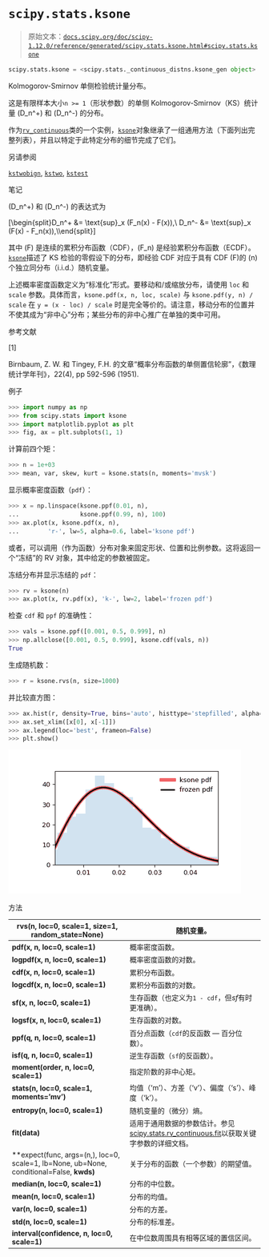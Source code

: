 # `scipy.stats.ksone`

> 原始文本：[`docs.scipy.org/doc/scipy-1.12.0/reference/generated/scipy.stats.ksone.html#scipy.stats.ksone`](https://docs.scipy.org/doc/scipy-1.12.0/reference/generated/scipy.stats.ksone.html#scipy.stats.ksone)

```py
scipy.stats.ksone = <scipy.stats._continuous_distns.ksone_gen object>
```

Kolmogorov-Smirnov 单侧检验统计量分布。

这是有限样本大小`n >= 1`（形状参数）的单侧 Kolmogorov-Smirnov（KS）统计量 \(D_n^+\) 和 \(D_n^-\) 的分布。

作为[`rv_continuous`](https://docs.scipy.org/doc/scipy-1.12.0/reference/generated/scipy.stats.rv_continuous.html#scipy.stats.rv_continuous "scipy.stats.rv_continuous")类的一个实例，[`ksone`](https://docs.scipy.org/doc/scipy-1.12.0/reference/generated/scipy.stats.ksone.html#scipy.stats.ksone "scipy.stats.ksone")对象继承了一组通用方法（下面列出完整列表），并且以特定于此特定分布的细节完成了它们。

另请参阅

[`kstwobign`](https://docs.scipy.org/doc/scipy-1.12.0/reference/generated/scipy.stats.kstwobign.html#scipy.stats.kstwobign "scipy.stats.kstwobign"), [`kstwo`](https://docs.scipy.org/doc/scipy-1.12.0/reference/generated/scipy.stats.kstwo.html#scipy.stats.kstwo "scipy.stats.kstwo"), [`kstest`](https://docs.scipy.org/doc/scipy-1.12.0/reference/generated/scipy.stats.kstest.html#scipy.stats.kstest "scipy.stats.kstest")

笔记

\(D_n^+\) 和 \(D_n^-\) 的表达式为

\[\begin{split}D_n^+ &= \text{sup}_x (F_n(x) - F(x)),\\ D_n^- &= \text{sup}_x (F(x) - F_n(x)),\\\end{split}\]

其中 \(F\) 是连续的累积分布函数（CDF），\(F_n\) 是经验累积分布函数（ECDF）。[`ksone`](https://docs.scipy.org/doc/scipy-1.12.0/reference/generated/scipy.stats.ksone.html#scipy.stats.ksone "scipy.stats.ksone")描述了 KS 检验的零假设下的分布，即经验 CDF 对应于具有 CDF \(F\)的 \(n\) 个独立同分布（i.i.d.）随机变量。

上述概率密度函数定义为“标准化”形式。要移动和/或缩放分布，请使用 `loc` 和 `scale` 参数。具体而言，`ksone.pdf(x, n, loc, scale)` 与 `ksone.pdf(y, n) / scale` 在 `y = (x - loc) / scale` 时是完全等价的。请注意，移动分布的位置并不使其成为“非中心”分布；某些分布的非中心推广在单独的类中可用。

参考文献

[1]

Birnbaum, Z. W. 和 Tingey, F.H. 的文章“概率分布函数的单侧置信轮廓”，《数理统计学年刊》，22(4), pp 592-596 (1951).

例子

```py
>>> import numpy as np
>>> from scipy.stats import ksone
>>> import matplotlib.pyplot as plt
>>> fig, ax = plt.subplots(1, 1) 
```

计算前四个矩：

```py
>>> n = 1e+03
>>> mean, var, skew, kurt = ksone.stats(n, moments='mvsk') 
```

显示概率密度函数（`pdf`）：

```py
>>> x = np.linspace(ksone.ppf(0.01, n),
...                 ksone.ppf(0.99, n), 100)
>>> ax.plot(x, ksone.pdf(x, n),
...        'r-', lw=5, alpha=0.6, label='ksone pdf') 
```

或者，可以调用（作为函数）分布对象来固定形状、位置和比例参数。这将返回一个“冻结”的 RV 对象，其中给定的参数被固定。

冻结分布并显示冻结的 `pdf`：

```py
>>> rv = ksone(n)
>>> ax.plot(x, rv.pdf(x), 'k-', lw=2, label='frozen pdf') 
```

检查 `cdf` 和 `ppf` 的准确性：

```py
>>> vals = ksone.ppf([0.001, 0.5, 0.999], n)
>>> np.allclose([0.001, 0.5, 0.999], ksone.cdf(vals, n))
True 
```

生成随机数：

```py
>>> r = ksone.rvs(n, size=1000) 
```

并比较直方图：

```py
>>> ax.hist(r, density=True, bins='auto', histtype='stepfilled', alpha=0.2)
>>> ax.set_xlim([x[0], x[-1]])
>>> ax.legend(loc='best', frameon=False)
>>> plt.show() 
```

![../../_images/scipy-stats-ksone-1.png](img/e1827d9d097eb99acaf470e7817e7002.png)

方法

| **rvs(n, loc=0, scale=1, size=1, random_state=None)** | 随机变量。 |
| --- | --- |
| **pdf(x, n, loc=0, scale=1)** | 概率密度函数。 |
| **logpdf(x, n, loc=0, scale=1)** | 概率密度函数的对数。 |
| **cdf(x, n, loc=0, scale=1)** | 累积分布函数。 |
| **logcdf(x, n, loc=0, scale=1)** | 累积分布函数的对数。 |
| **sf(x, n, loc=0, scale=1)** | 生存函数（也定义为`1 - cdf`，但*sf*有时更准确）。 |
| **logsf(x, n, loc=0, scale=1)** | 生存函数的对数。 |
| **ppf(q, n, loc=0, scale=1)** | 百分点函数（`cdf`的反函数 — 百分位数）。 |
| **isf(q, n, loc=0, scale=1)** | 逆生存函数（`sf`的反函数）。 |
| **moment(order, n, loc=0, scale=1)** | 指定阶数的非中心矩。 |
| **stats(n, loc=0, scale=1, moments=’mv’)** | 均值（‘m’）、方差（‘v’）、偏度（‘s’）、峰度（‘k’）。 |
| **entropy(n, loc=0, scale=1)** | 随机变量的（微分）熵。 |
| **fit(data)** | 适用于通用数据的参数估计。参见[scipy.stats.rv_continuous.fit](https://docs.scipy.org/doc/scipy/reference/generated/scipy.stats.rv_continuous.fit.html#scipy.stats.rv_continuous.fit)以获取关键字参数的详细文档。 |
| **expect(func, args=(n,), loc=0, scale=1, lb=None, ub=None, conditional=False, **kwds)** | 关于分布的函数（一个参数）的期望值。 |
| **median(n, loc=0, scale=1)** | 分布的中位数。 |
| **mean(n, loc=0, scale=1)** | 分布的均值。 |
| **var(n, loc=0, scale=1)** | 分布的方差。 |
| **std(n, loc=0, scale=1)** | 分布的标准差。 |
| **interval(confidence, n, loc=0, scale=1)** | 在中位数周围具有相等区域的置信区间。 |
